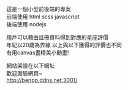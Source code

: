 這是一個小型前後端的專案\
前端使用 html scss javascript\
後端使用 nodejs

用戶可以藉由註冊資料得到對應的星座評價\
年紀以20歲為界線 以上與以下獲得的評價也不同\
有用canvas畫精美小動畫!

網站架設在以下網址\
歡迎測驗網頁~\
http://benpp.ddns.net:3001/
